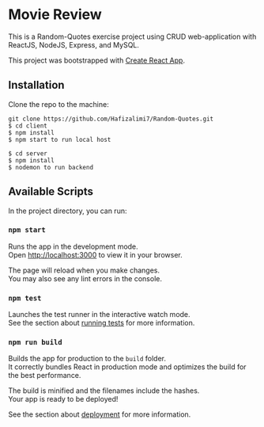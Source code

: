 # Movie Review 

This is a Random-Quotes exercise project using CRUD web-application with ReactJS, NodeJS, Express, and MySQL.

This project was bootstrapped with [Create React App](https://github.com/facebook/create-react-app).

## Installation
Clone the repo to the machine:  
```
git clone https://github.com/Hafizalimi7/Random-Quotes.git
$ cd client
$ npm install
$ npm start to run local host

$ cd server
$ npm install
$ nodemon to run backend
```

## Available Scripts

In the project directory, you can run:

### `npm start`

Runs the app in the development mode.\
Open [http://localhost:3000](http://localhost:3000) to view it in your browser.

The page will reload when you make changes.\
You may also see any lint errors in the console.

### `npm test`

Launches the test runner in the interactive watch mode.\
See the section about [running tests](https://facebook.github.io/create-react-app/docs/running-tests) for more information.

### `npm run build`

Builds the app for production to the `build` folder.\
It correctly bundles React in production mode and optimizes the build for the best performance.

The build is minified and the filenames include the hashes.\
Your app is ready to be deployed!

See the section about [deployment](https://facebook.github.io/create-react-app/docs/deployment) for more information. 

